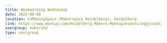```yaml
---
title: Woodworking Wednesday
date: 2022-06-08
location: CoMakingSpace (Makerspace Heidelberg), Heidelberg
link: https://www.meetup.com/Heidelberg-Makers-Meetup/events/wqgjssydcjblb/
usergroup: makershd
type: usergroup
---
```

